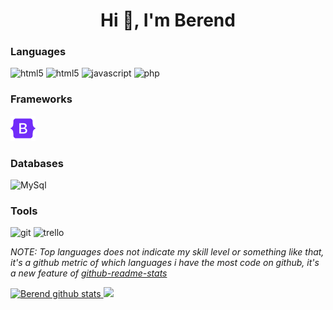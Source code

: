 <h1 align="center">Hi 👋, I'm Berend</h1>

<h3 align="left">Languages</h3>
<p align="left">
  <img src="https://devicons.github.io/devicon/devicon.git/icons/html5/html5-original-wordmark.svg" alt="html5" width="40" height="40" />
  <img src="https://devicon.dev/devicon.git/icons/css3/css3-original.svg" alt="html5" width="40" height="40" />
  <img src="https://devicons.github.io/devicon/devicon.git/icons/javascript/javascript-original.svg" alt="javascript" width="40" height="40" />
<!--   <img src="https://devicons.github.io/devicon/devicon.git/icons/nodejs/nodejs-original-wordmark.svg" alt="nodejs" width="40" height="40" /> -->
  <img src="https://devicon.dev/devicon.git/icons/php/php-plain.svg" alt="php" width="40" height="40" />
</p>


<h3 align="left">Frameworks</h3>
<p align="left">
  <img src="https://github.com/devicons/devicon/blob/master/icons/bootstrap/bootstrap-plain.svg" alt="Bootstrap" width="40" height="40" />
</p>

<h3 align="left">Databases</h3>
<p align="left">
  <img src="https://devicon.dev/devicon.git/icons/mysql/mysql-plain.svg" alt="MySql" width="40" height="40" />
<!--   <img src="https://devicons.github.io/devicon/devicon.git/icons/mongodb/mongodb-original-wordmark.svg" alt="mongodb" width="40" height="40" /> -->
</p>

<h3 align="left">Tools</h3>
<p align="left">
  <img src="https://www.vectorlogo.zone/logos/git-scm/git-scm-icon.svg" alt="git" width="40" height="40" />
  <img src="https://devicon.dev/devicon.git/icons/trello/trello-plain.svg" alt="trello" width="40" height="40"/>
</p>

*NOTE: Top languages does not indicate my skill level or something like that, it's a github metric of which languages i have the most code on github, it's a new feature of [github-readme-stats](https://github.com/anuraghazra/github-readme-stats)*

<a href="https://github.com/berend109/github-readme-stats">
  <img src="https://github-readme-stats.vercel.app/api?username=berend109&include_all_commits=true&theme=gruvbox" alt="Berend github stats" />
</a>
<a href="https://github.com/anuraghazra/github-readme-stats">
  <img src="https://github-readme-stats.vercel.app/api/top-langs/?username=berend109&theme=gruvbox&hide=java, shell" />
</a>


<!--
**berend109/berend109** is a ✨ _special_ ✨ repository because its `README.md` (this file) appears on your GitHub profile.

Here are some ideas to get you started:

- 🔭 I’m currently working on ...
- 🌱 I’m currently learning ...
- 👯 I’m looking to collaborate on ...
- 🤔 I’m looking for help with ...
- 💬 Ask me about ...
- 📫 How to reach me: ...
- 😄 Pronouns: ...
- ⚡ Fun fact: ...
-->
